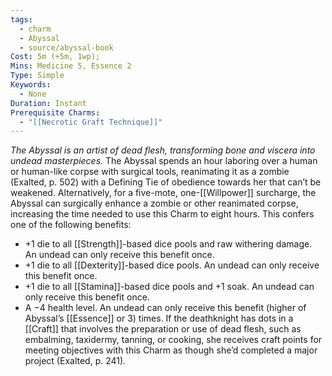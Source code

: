 ```yaml
---
tags:
  - charm
  - Abyssal
  - source/abyssal-book
Cost: 5m (+5m, 1wp); 
Mins: Medicine 5, Essence 2
Type: Simple
Keywords:
  - None
Duration: Instant
Prerequisite Charms:
  - "[[Necrotic Graft Technique]]"
---
```

*The Abyssal is an artist of dead flesh, transforming bone and viscera into undead masterpieces.*
The Abyssal spends an hour laboring over a human or human-like corpse with surgical tools, reanimating it as a zombie (Exalted, p. 502) with a Defining Tie of obedience towards her that can’t be weakened.
Alternatively, for a five-mote, one-[[Willpower]] surcharge, the Abyssal can surgically enhance a zombie or other reanimated corpse, increasing the time needed to use this Charm to eight hours. This confers one of the following benefits:
 - +1 die to all [[Strength]]-based dice pools and raw withering damage. An undead can only receive this benefit once.
 - +1 die to all [[Dexterity]]-based dice pools. An undead can only receive this benefit once.
 - +1 die to all [[Stamina]]-based dice pools and +1 soak. An undead can only receive this benefit once.
 - A −4 health level. An undead can only receive this benefit (higher of Abyssal’s [[Essence]] or 3) times.
If the deathknight has dots in a [[Craft]] that involves the preparation or use of dead flesh, such as embalming, taxidermy, tanning, or cooking, she receives craft points for meeting objectives with this Charm as though she’d completed a major project (Exalted, p. 241).